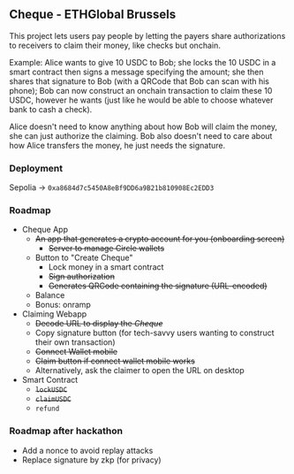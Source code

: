 ## Cheque - ETHGlobal Brussels

This project lets users pay people by letting the payers share authorizations to receivers to claim their money, like checks but onchain.

Example: Alice wants to give 10 USDC to Bob; she locks the 10 USDC in a smart contract then signs a message specifying the amount; she then shares
that signature to Bob (with a QRCode that Bob can scan with his phone); Bob can now construct an onchain transaction to claim these 10 USDC, however
he wants (just like he would be able to choose whatever bank to cash a check).

Alice doesn't need to know anything about how Bob will claim the money, she can just authorize the claiming. Bob also doesn't need to care about how Alice
transfers the money, he just needs the signature.

### Deployment

Sepolia -> `0xa8684d7c5450A8eBf9DD6a9B21b810908Ec2EDD3`

### Roadmap

- Cheque App
  - ~~An app that generates a crypto account for you (onboarding screen)~~
    - ~~Server to manage Circle wallets~~
  - Button to "Create Cheque"
    - Lock money in a smart contract
    - ~~Sign authorization~~
    - ~~Generates QRCode containing the signature (URL-encoded)~~
  - Balance
  - Bonus: onramp
- Claiming Webapp
  - ~~Decode URL to display the _Cheque_~~
  - Copy signature button (for tech-savvy users wanting to construct their own transaction)
  - ~~Connect Wallet mobile~~
  - ~~Claim button if connect wallet mobile works~~
  - Alternatively, ask the claimer to open the URL on desktop
- Smart Contract
  - ~~`lockUSDC`~~
  - ~~`claimUSDC`~~
  - `refund`

### Roadmap after hackathon

- Add a nonce to avoid replay attacks
- Replace signature by zkp (for privacy)

